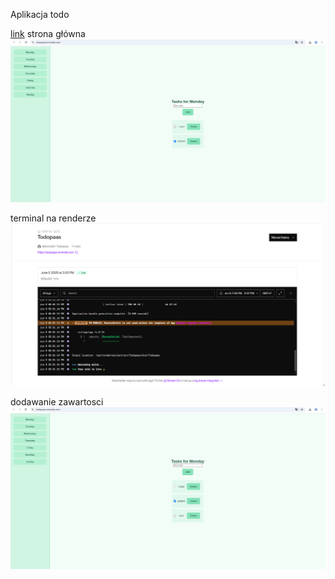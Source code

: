 Aplikacja todo

<a href="https://todopaas.onrender.com/">link</a>
strona główna
![onrender](./ss/ss1.png)

terminal na renderze
![onrender-log](./ss/ss2.png)

dodawanie zawartosci
![onrender-adding](./ss/ss3.png)


